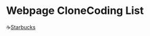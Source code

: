 # Webpage CloneCoding List

☕[Starbucks](https://youbine.github.io/Webpage_CloneCoding/Starbucks/index.html)